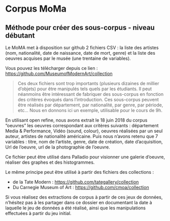 # Corpus MoMa
## Méthode pour créer des sous-corpus - niveau débutant

Le MoMA met à disposition sur github 2 fichiers CSV  : la liste des artistes (nom, nationalité, date de naissance, date de mort, genre) et la liste des oeuvres acquises par le musée (une trentaine de variables).

Vous pouvez les télécharger depuis ce lien : https://github.com/MuseumofModernArt/collection

> Ces deux fichiers sont trop importants (plusieurs dizaines de millier d’objets) pour être manipulés tels quels par les étudiants. Il peut néanmoins être intéressant de fabriquer des sous-corpus en fonction des critères évoqués dans l’introduction. Ces sous-corpus peuvent être réalisés par département, par nationalité, par genre, par période, etc… Nous en donnons ici un exemple, utilisable pour le cours de 9h.


En utilisant open refine, nous avons extrait le 18 juin 2018 du corpus “oeuvres” les oeuvres correspondant aux critères suivants : département Media & Performance, Vidéo (sound, colour), oeuvres réalisées par un seul auteur, artistes de nationalité américaine. Puis nous n’avons retenu que 7 variables : titre, nom de l’artiste, genre, date de création, date d’acquisition, Url de l’oeuvre, url de la photographie de l’oeuvre.

Ce fichier peut être utilisé dans Palladio pour visionner une galerie d’oeuvre, réaliser des graphes et des histogrammes.

Le même principe peut être utilisé à partir des fichiers des collections :
* de la Tate Modern : https://github.com/tategallery/collection 
* Du Carnegie Museum of Art : https://github.com/cmoa/collection

Si vous réalisez des extractions de corpus à partir de ces jeux de données, n’hésitez pas à les partager dans ce dossier en documentant la date à laquelle le jeu de données a été réalisé, ainsi que les manipulations effectuées à partir du jeu initial.
